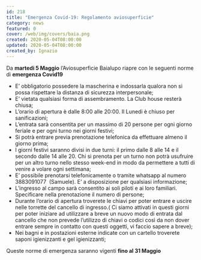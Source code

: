 ```yaml
---
id: 218
title: "Emergenza Covid-19: Regolamento aviosuperficie"
category: news
featured: 0
cover: /web/img/covers/baia.png
created: 2020-05-04T08:00:00
updated: 2020-05-04T08:00:00
created_by: Ignazio
---
```


Da **martedi 5 Maggio** l’Aviosuperficie Baialupo riapre con le seguenti norme di **emergenza Covid19**

<ul>
    <li class="pl-4 -indent-4 py-1">E’ obbligatorio possedere la mascherina e indossarla qualora non si possa rispettare la distanza di sicurezza interpersonale;</li>
    <li class="pl-4 -indent-4 py-1">E’ vietata qualsiasi forma di assembramento. La Club house resterà chiusa;</li>
    <li class="pl-4 -indent-4 py-1">L’orario di apertura è dalle 8:00 alle 20:00. Il Lunedi è chiuso per sanificazioni;</li>
    <li class="pl-4 -indent-4 py-1">L’entrata sarà consentita per un massimo di 20 persone per ogni giorno feriale e per ogni turno nei giorni festivi;</li>
    <li class="pl-4 -indent-4 py-1">Si potrà entrare previa prenotazione telefonica da effettuare almeno il giorno prima;</li>
    <li class="pl-4 -indent-4 py-1">I giorni festivi saranno divisi in due turni: il primo dalle 8 alle 14 e il secondo dalle 14 alle 20. Chi si prenota per un turno non potrà usufruire per un altro turno nello stesso week-end in modo da permettere a tutti di venire a volare ogni settimana;</li>
    <li class="pl-4 -indent-4 py-1">E’ possibile prenotarsi telefonicamente o tramite whatsapp al numero 3883091077  (Samuele). E’ a disposizione per qualsiasi informazione;</li>
    <li class="pl-4 -indent-4 py-1">L’ingresso al campo sarà consentito ai soli piloti e ai loro familiari. Specificare nella prenotazione il numero di persone;</li>
    <li class="pl-4 -indent-4 py-1">Durante l’orario di apertura troverete le chiavi per poter entrare e uscire nelle torrette del cancello di ingresso.( Ci siamo attivati in questi giorni per poter iniziare ad utilizzare a breve un nuovo modo di entrata dal cancello che non prevede l’utilizzo di chiavi o codici così da non dover entrare sempre in contatto con questi oggetti, vi faccio sapere a breve);</li>
    <li class="pl-4 -indent-4 py-1">Nei bagni e in postazioni esterne indicate con un cartello troverete saponi igienizzanti e gel igienizzanti;</li>
</ul>

Queste norme di emergenza saranno vigenti **fino al 31 Maggio**
